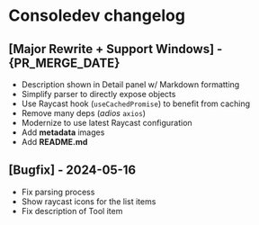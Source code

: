# Consoledev changelog

## [Major Rewrite + Support Windows] - {PR_MERGE_DATE}
- Description shown in Detail panel w/ Markdown formatting
- Simplify parser to directly expose objects
- Use Raycast hook (`useCachedPromise`) to benefit from caching
- Remove many deps (_adios_ `axios`)
- Modernize to use latest Raycast configuration
- Add **metadata** images
- Add **README.md**

## [Bugfix] - 2024-05-16
- Fix parsing process
- Show raycast icons for the list items
- Fix description of Tool item